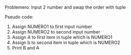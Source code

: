 Problemero: Input 2 number and swap the order with tuple

Pseudo code:

1. Assign NUMERO1 to first input number
2. Assign NUMERO2 to second input number
3. Assign A to first item in tuple which is NUMERO1
4. Assign b to second item in tuple which is NUMERO2
5. Print B and A